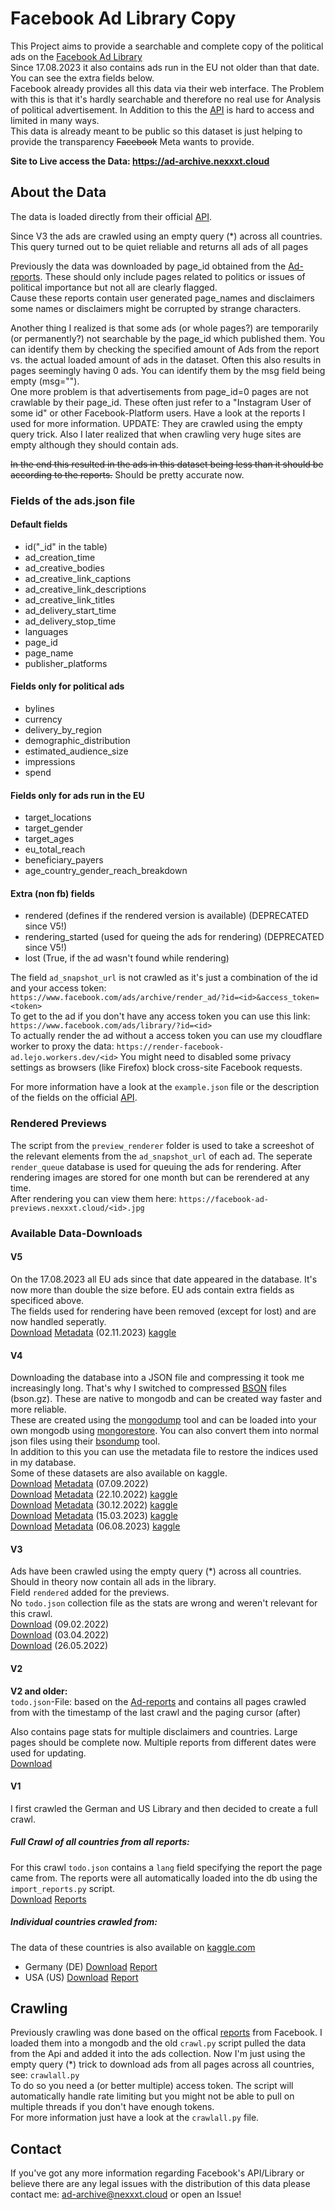 # Facebook Ad Library Copy

This Project aims to provide a searchable and complete copy of the political ads on the [Facebook Ad Library](https://www.facebook.com/ads/library/)  
Since 17.08.2023 it also contains ads run in the EU not older than that date. You can see the extra fields below.  
Facebook already provides all this data via their web interface. The Problem with this is that it's hardly searchable and therefore no real use for Analysis of political advertisement. In Addition to this the [API](https://www.facebook.com/ads/library/api/) is hard to access and limited in many ways.  
This data is already meant to be public so this dataset is just helping to provide the transparency ~~Facebook~~ Meta wants to provide.

**Site to Live access the Data: https://ad-archive.nexxxt.cloud**

## About the Data

The data is loaded directly from their official [API](https://www.facebook.com/ads/library/api/).

Since V3 the ads are crawled using an empty query (*) across all countries. This query turned out to be quiet reliable and returns all ads of all pages

Previously the data was downloaded by page_id obtained from the [Ad-reports](https://www.facebook.com/ads/library/report/). These should only include pages related to politics or issues of political importance but not all are clearly flagged.  
Cause these reports contain user generated page_names and disclaimers some names or disclaimers might be corrupted by strange characters.

Another thing I realized is that some ads (or whole pages?) are temporarily (or permanently?) not searchable by the page_id which published them. You can identify them by checking the specified amount of Ads from the report vs. the actual loaded amount of ads in the dataset. Often this also results in pages seemingly having 0 ads. You can identify them by the msg field being empty (msg="").   
One more problem is that advertisements from page_id=0 pages are not crawlable by their page_id. These often just refer to a "Instagram User of some id" or other Facebook-Platform users. Have a look at the reports I used for more information. UPDATE: They are crawled using the empty query trick.
Also I later realized that when crawling very huge sites are empty although they should contain ads.

~~In the end this resulted in the ads in this dataset being less than it should be according to the reports.~~ Should be pretty accurate now.

### Fields of the ads.json file
#### Default fields
- id("_id" in the table)
- ad_creation_time
- ad_creative_bodies
- ad_creative_link_captions
- ad_creative_link_descriptions
- ad_creative_link_titles
- ad_delivery_start_time
- ad_delivery_stop_time
- languages
- page_id
- page_name
- publisher_platforms

#### Fields only for political ads
- bylines
- currency
- delivery_by_region
- demographic_distribution
- estimated_audience_size
- impressions
- spend

#### Fields only for ads run in the EU
- target_locations
- target_gender
- target_ages
- eu_total_reach
- beneficiary_payers
- age_country_gender_reach_breakdown

#### Extra (non fb) fields
- rendered (defines if the rendered version is available) (DEPRECATED since V5!)
- rendering_started (used for queing the ads for rendering) (DEPRECATED since V5!)
- lost (True, if the ad wasn't found while rendering)

The field `ad_snapshot_url` is not crawled as it's just a combination of the id and your access token:  
`https://www.facebook.com/ads/archive/render_ad/?id=<id>&access_token=<token>`  
To get to the ad if you don't have any access token you can use this link:  
`https://www.facebook.com/ads/library/?id=<id>`  
To actually render the ad without a access token you can use my cloudflare worker to proxy the data:
`https://render-facebook-ad.lejo.workers.dev/<id>`
You might need to disabled some privacy settings as browsers (like Firefox) block cross-site Facebook requests.

For more information have a look at the `example.json` file or the description of the fields on the official [API](https://www.facebook.com/ads/library/api/).

### Rendered Previews

The script from the `preview_renderer` folder is used to take a screeshot of the relevant elements from the `ad_snapshot_url` of each ad. The seperate `render_queue` database is used for queuing the ads for rendering. After rendering images are stored for one month but can be rerendered at any time.   
After rendering you can view them here: `https://facebook-ad-previews.nexxxt.cloud/<id>.jpg`

### Available Data-Downloads

#### V5
On the 17.08.2023 all EU ads since that date appeared in the database. It's now more than double the size before. EU ads contain extra fields as specificed above.  
The fields used for rendering have been removed (except for lost) and are now handled seperatly.  
[Download](https://publish.nexxxt.cloud/facebook_ads/full5.0/ads.bson.gz) [Metadata](https://publish.nexxxt.cloud/facebook_ads/full5.0/ads.metadata.json.gz) (02.11.2023) [kaggle](https://www.kaggle.com/datasets/lejo11/facebook-ad-library/versions/10)

#### V4
Downloading the database into a JSON file and compressing it took me increasingly long. That's why I switched to compressed [BSON](https://en.wikipedia.org/wiki/BSON) files (bson.gz). These are native to mongodb and can be created way faster and more reliable.  
These are created using the [mongodump](https://www.mongodb.com/docs/database-tools/mongodump/) tool and can be loaded into your own mongodb using [mongorestore](https://www.mongodb.com/docs/database-tools/mongorestore/). You can also convert them into normal json files using their [bsondump](https://www.mongodb.com/docs/database-tools/bsondump/) tool.  
In addition to this you can use the metadata file to restore the indices used in my database.  
Some of these datasets are also available on kaggle.  
[Download](https://publish.nexxxt.cloud/facebook_ads/full4/ads.bson.gz) [Metadata](https://publish.nexxxt.cloud/facebook_ads/full4/ads.metadata.json.gz) (07.09.2022)  
[Download](https://publish.nexxxt.cloud/facebook_ads/full4.1/ads.bson.gz) [Metadata](https://publish.nexxxt.cloud/facebook_ads/full4.1/ads.metadata.json.gz) (22.10.2022) [kaggle](https://www.kaggle.com/datasets/lejo11/facebook-ad-library/versions/6)  
[Download](https://publish.nexxxt.cloud/facebook_ads/full4.2/ads.bson.gz) [Metadata](https://publish.nexxxt.cloud/facebook_ads/full4.2/ads.metadata.json.gz) (30.12.2022) [kaggle](https://www.kaggle.com/datasets/lejo11/facebook-ad-library/versions/7)  
[Download](https://publish.nexxxt.cloud/facebook_ads/full4.3/ads.bson.gz) [Metadata](https://publish.nexxxt.cloud/facebook_ads/full4.3/ads.metadata.json.gz) (15.03.2023) [kaggle](https://www.kaggle.com/datasets/lejo11/facebook-ad-library/versions/8)  
[Download](https://publish.nexxxt.cloud/facebook_ads/full4.4/ads.bson.gz) [Metadata](https://publish.nexxxt.cloud/facebook_ads/full4.4/ads.metadata.json.gz) (06.08.2023) [kaggle](https://www.kaggle.com/datasets/lejo11/facebook-ad-library/versions/9)  


#### V3
Ads have been crawled using the empty query (*) across all countries. Should in theory now contain all ads in the library.  
Field `rendered` added for the previews.  
No `todo.json` collection file as the stats are wrong and weren't relevant for this crawl.  
[Download](https://publish.nexxxt.cloud/facebook_ads/full3.zip) (09.02.2022)  
[Download](https://publish.nexxxt.cloud/facebook_ads/full3.1.zip) (03.04.2022)  
[Download](https://publish.nexxxt.cloud/facebook_ads/full3.2.zip) (26.05.2022)

#### V2
**V2 and older:**  
`todo.json`-File: based on the [Ad-reports](https://www.facebook.com/ads/library/report/) and contains all pages crawled from with the timestamp of the last crawl and the paging cursor (after)  

Also contains page stats for multiple disclaimers and countries. Large pages should be complete now. Multiple reports from different dates were used for updating.  
[Download](https://publish.nexxxt.cloud/facebook_ads/full2.zip)

#### V1
I first crawled the German and US Library and then decided to create a full crawl.

##### Full Crawl of all countries from all reports:
For this crawl `todo.json` contains a `lang` field specifying the report the page came from.
The reports were all automatically loaded into the db using the `import_reports.py` script.  
[Download](https://publish.nexxxt.cloud/facebook_ads/full.zip) [Reports](https://publish.nexxxt.cloud/facebook_ads/reports_full.zip)

##### Individual countries crawled from:
The data of these countries is also available on [kaggle.com](https://www.kaggle.com/datasets/lejo11/facebook-ad-library/versions/2)
- Germany (DE) [Download](https://publish.nexxxt.cloud/facebook_ads/de.zip) [Report](https://publish.nexxxt.cloud/facebook_ads/report_de.csv)
- USA (US) [Download](https://publish.nexxxt.cloud/facebook_ads/us.zip) [Report](https://publish.nexxxt.cloud/facebook_ads/report_us.csv)

## Crawling

Previously crawling was done based on the offical [reports](https://www.facebook.com/ads/library/report/) from Facebook. I loaded them into a mongodb and the old `crawl.py` script pulled the data from the Api and added it into the ads collection. Now I'm just using the empty query (*) trick to download ads from all pages across all countries, see: `crawlall.py`  
To do so you need a (or better multiple) access token. The script will automatically handle rate limiting but you might not be able to pull on multiple threads if you don't have enough tokens.  
For more information just have a look at the `crawlall.py` file.

## Contact

If you've got any more information regarding Facebook's API/Library or believe there are any legal issues with the distribution of this data please contact me: <ad-archive@nexxxt.cloud> or open an Issue!

